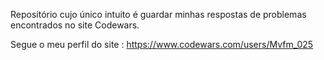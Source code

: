 Repositório cujo único intuito é guardar minhas respostas de problemas encontrados no site Codewars.

Segue o meu perfil do site : https://www.codewars.com/users/Mvfm_025